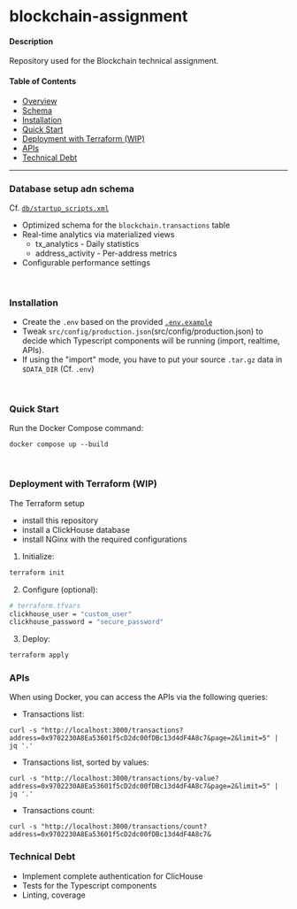 # blockchain-assignment

#### Description
Repository used for the Blockchain technical assignment.

#### Table of Contents
- [Overview](#overview)
- [Schema](#schema)
- [Installation](#installation)
- [Quick Start](#quick-start)
- [Deployment with Terraform (WIP)](#deployment-with-terraform-wip)
- [APIs](#apis)
- [Technical Debt](#technical-debt)

<hr>

### Database setup adn schema

Cf. [`db/startup_scripts.xml`](db/startup_scripts.xml)

- Optimized schema for the `blockchain.transactions` table
- Real-time analytics via materialized views
    - tx_analytics - Daily statistics
    - address_activity - Per-address metrics
- Configurable performance settings

<br>

### Installation
- Create the `.env` based on the provided [`.env.example`](.env.example)
- Tweak `src/config/production.json`(src/config/production.json) to decide which Typescript components will be running (import, realtime, APIs).
- If using the "import" mode, you have to put your source `.tar.gz` data in `$DATA_DIR` (Cf. `.env`)

<br>

### Quick Start

Run the Docker Compose command:
```
docker compose up --build
```

<br>

### Deployment with Terraform (WIP)

The Terraform setup 
- install this repository
- install a ClickHouse database
- install NGinx with the required configurations

1. Initialize:
```bash
terraform init
```

2. Configure (optional):
```bash
# terraform.tfvars
clickhouse_user = "custom_user"
clickhouse_password = "secure_password"
```

3. Deploy:
```bash
terraform apply
```


### APIs
When using Docker, you can access the APIs via the following queries:
- Transactions list: 
```
curl -s "http://localhost:3000/transactions?address=0x9702230A8Ea53601f5cD2dc00fDBc13d4dF4A8c7&page=2&limit=5" | jq '.'
```
- Transactions list, sorted by values: 
```
curl -s "http://localhost:3000/transactions/by-value?address=0x9702230A8Ea53601f5cD2dc00fDBc13d4dF4A8c7&page=2&limit=5" | jq '.'
```
- Transactions count: 
```
curl -s "http://localhost:3000/transactions/count?address=0x9702230A8Ea53601f5cD2dc00fDBc13d4dF4A8c7&
```

### Technical Debt
- Implement complete authentication for ClicHouse
- Tests for the Typescript components
- Linting, coverage
